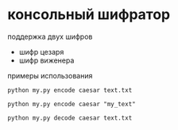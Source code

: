# консольный шифратор
поддержка двух шифров
- шифр цезаря
- шифр виженера

примеры использования
~~~commandline
python my.py encode caesar text.txt
~~~
~~~commandline
python my.py encode caesar "my_text"
~~~
~~~commandline
python my.py decode caesar text.txt
~~~